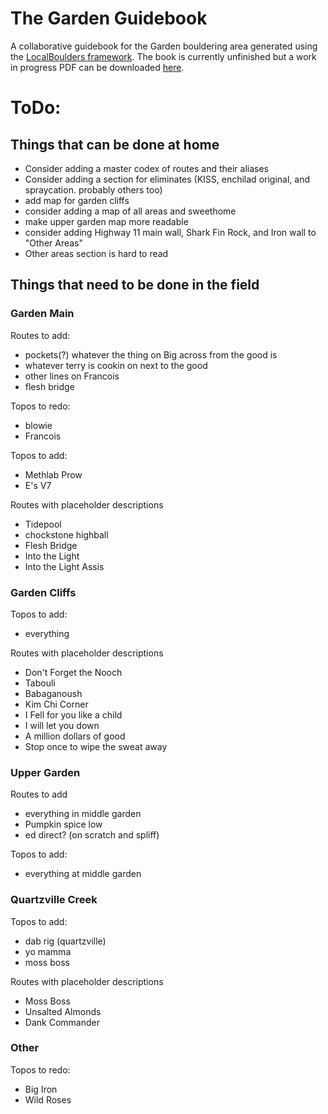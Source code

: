 # The Garden Guidebook
 A collaborative guidebook for the Garden bouldering area generated using the [LocalBoulders framework](https://github.com/AndrewChild/LocalBoulders). The book is currently unfinished but a work in progress PDF can be downloaded [here](https://github.com/AndrewChild/The-Garden-Guidebook/raw/main/guideBook.pdf).

# ToDo:
## Things that can be done at home
- Consider adding a master codex of routes and their aliases
- Consider adding a section for eliminates (KISS, enchilad original, and spraycation. probably others too)
- add map for garden cliffs
- consider adding a map of all areas and sweethome
- make upper garden map more readable
- consider adding Highway 11 main wall, Shark Fin Rock, and Iron wall to "Other Areas"
- Other areas section is hard to read
## Things that need to be done in the field

### Garden Main
Routes to add:
- pockets(?) whatever the thing on Big across from the good is
- whatever terry is cookin on next to the good
- other lines on Francois
- flesh bridge

Topos to redo:
- blowie
- Francois

Topos to add:
- Methlab Prow
- E's V7

Routes with placeholder descriptions
- Tidepool
- chockstone highball
- Flesh Bridge
- Into the Light
- Into the Light Assis

### Garden Cliffs
Topos to add:
- everything

Routes with placeholder descriptions
- Don't Forget the Nooch
- Tabouli
- Babaganoush
- Kim Chi Corner
- I Fell for you like a child
- I will let you down
- A million dollars of good
- Stop once to wipe the sweat away

### Upper Garden
Routes to add
- everything in middle garden
- Pumpkin spice low
- ed direct? (on scratch and spliff)

Topos to add:
- everything at middle garden

### Quartzville Creek
Topos to add:
- dab rig (quartzville)
- yo mamma
- moss boss

Routes with placeholder descriptions
- Moss Boss
- Unsalted Almonds
- Dank Commander

### Other
Topos to redo:
- Big Iron
- Wild Roses